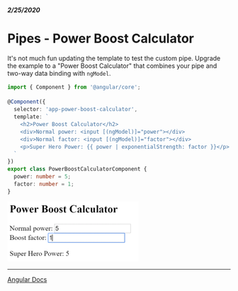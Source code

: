##### 2/25/2020
# Pipes - Power Boost Calculator
It's not much fun updating the template to test the custom pipe.  Upgrade the example to a "Power Boost Calculator" that combines your pipe and two-way data binding with `ngModel`.

```ts
import { Component } from '@angular/core';

@Component({
  selector: 'app-power-boost-calculator',
  template: `
    <h2>Power Boost Calculator</h2>
    <div>Normal power: <input [(ngModel)]="power"></div>
    <div>Normal factor: <input [(ngModel)]="factor"></div>
    <p>Super Hero Power: {{ power | exponentialStrength: factor }}</p>
  `
})
export class PowerBoostCalculatorComponent {
  power: number = 5;
  factor: number = 1;
}
```

![Power Boost Calculator](../../../Assets/powerBoostCalculatorDemo.gif)
  
---

[Angular Docs](https://angular.io/guide/pipes#power-boost-calculator)